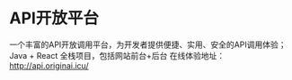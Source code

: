 # API开放平台

一个丰富的API开放调用平台，为开发者提供便捷、实用、安全的API调用体验； Java + React 全栈项目，包括网站前台+后台
在线体验地址：http://api.originai.icu/
